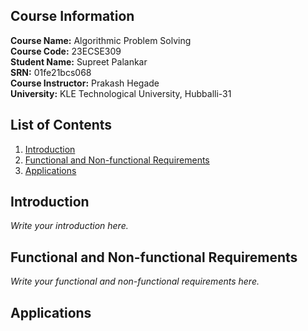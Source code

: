 ## Course Information
**Course Name:** Algorithmic Problem Solving  
**Course Code:** 23ECSE309  
**Student Name:** Supreet Palankar  
**SRN:** 01fe21bcs068  
**Course Instructor:** Prakash Hegade  
**University:** KLE Technological University, Hubballi-31

## List of Contents
1. [Introduction](#introduction)
2. [Functional and Non-functional Requirements](#functional-and-non-functional-requirements)
3. [Applications](#Applications)
## Introduction
*Write your introduction here.*

## Functional and Non-functional Requirements
*Write your functional and non-functional requirements here.*
## Applications
